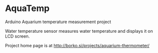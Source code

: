 # AquaTemp

Arduino Aquarium temperature measurement project 

Water temperature sensor measures water temperature and displays it on LCD screen.

Project home page is at http://borko.si/projects/aquarium-thermometer/
